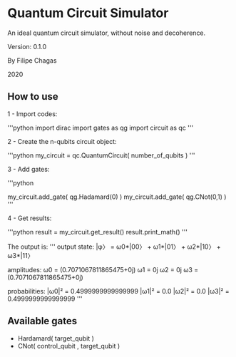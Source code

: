 # Quantum Circuit Simulator
An ideal quantum circuit simulator, without noise and decoherence.

Version: 0.1.0

By Filipe Chagas

2020

## How to use

1 - Import codes:

'''python
import dirac
import gates as qg
import circuit as qc
'''

2 - Create the n-qubits circuit object:

'''python
my_circuit = qc.QuantumCircuit( number_of_qubits )
'''

3 - Add gates:

'''python

my_circuit.add_gate( qg.Hadamard(0) )
my_circuit.add_gate( qg.CNot(0,1) )
'''

4 - Get results:

'''python
result = my_circuit.get_result()
result.print_math()
'''

The output is:
'''
output state:
|φ〉 = ω0*|00〉 + ω1*|01〉 + ω2*|10〉 + ω3*|11〉

amplitudes:
ω0 = (0.7071067811865475+0j)
ω1 = 0j
ω2 = 0j
ω3 = (0.7071067811865475+0j)

probabilities:
|ω0|² = 0.4999999999999999
|ω1|² = 0.0
|ω2|² = 0.0
|ω3|² = 0.4999999999999999
'''

## Available gates
* Hardamard( target\_qubit )
* CNot( control\_qubit , target\_qubit )


